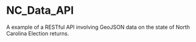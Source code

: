 # NC_Data_API
A example of a RESTful API involving GeoJSON data on the state of North Carolina Election returns.

